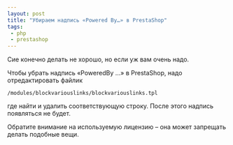 ```yaml
---
layout: post
title: "Убираем надпись «Powered By…» в PrestaShop"
tags:
 - php
 - prestashop
---
```


Сие конечно делать не хорошо, но если уж вам очень надо.

Чтобы убрать надпись «PoweredBy …» в PrestaShop, надо отредактировать файлик

```
/modules/blockvariouslinks/blockvariouslinks.tpl
```

где найти и удалить соответствующую строку. После этого надпись появляться не будет.

Обратите внимание на используемую лицензию – она может запрещать делать подобные вещи.
